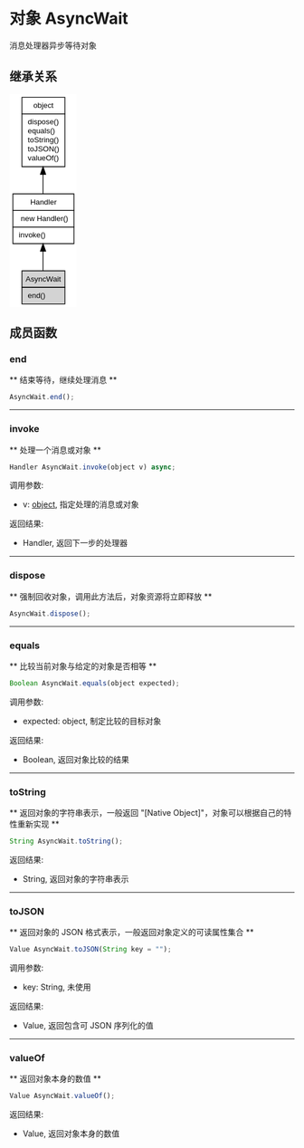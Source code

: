 # 对象 AsyncWait
消息处理器异步等待对象

## 继承关系
<div class="inherits"><svg width="89pt" height="282pt" viewBox="0.00 0.00 89.00 282.00" xmlns="http://www.w3.org/2000/svg" xmlns:xlink="http://www.w3.org/1999/xlink">
<g id="graph0" class="graph" transform="scale(1 1) rotate(0) translate(4 278)">
<title>%0</title>
<polygon fill="#ffffff" stroke="transparent" points="-4,4 -4,-278 85,-278 85,4 -4,4"/>
<!-- object -->
<g id="node1" class="node">
<title>object</title>
<g id="a_node1"><a xlink:href="object.md" xlink:title="object">
<polygon fill="#ffffff" stroke="transparent" points="12,-182 12,-274 69,-274 69,-182 12,-182"/>
<polygon fill="none" stroke="#000000" points="12.5,-252 12.5,-274 69.5,-274 69.5,-252 12.5,-252"/>
<text text-anchor="start" x="27.6625" y="-260" font-family="Helvetica,sans-Serif" font-size="10.00" fill="#000000">object</text>
<polygon fill="none" stroke="#000000" points="12.5,-182 12.5,-252 69.5,-252 69.5,-182 12.5,-182"/>
<text text-anchor="start" x="17.5" y="-238" font-family="Helvetica,sans-Serif" font-size="10.00" fill="#000000"> dispose()</text>
<text text-anchor="start" x="17.5" y="-226" font-family="Helvetica,sans-Serif" font-size="10.00" fill="#000000"> equals()</text>
<text text-anchor="start" x="17.5" y="-214" font-family="Helvetica,sans-Serif" font-size="10.00" fill="#000000"> toString()</text>
<text text-anchor="start" x="17.5" y="-202" font-family="Helvetica,sans-Serif" font-size="10.00" fill="#000000"> toJSON()</text>
<text text-anchor="start" x="17.5" y="-190" font-family="Helvetica,sans-Serif" font-size="10.00" fill="#000000"> valueOf()</text>
</a>
</g>
</g>
<!-- Handler -->
<g id="node2" class="node">
<title>Handler</title>
<g id="a_node2"><a xlink:href="Handler.md" xlink:title="Handler">
<polygon fill="#ffffff" stroke="transparent" points="0,-80 0,-146 81,-146 81,-80 0,-80"/>
<polygon fill="none" stroke="#000000" points=".5,-124 .5,-146 81.5,-146 81.5,-124 .5,-124"/>
<text text-anchor="start" x="23.4985" y="-132" font-family="Helvetica,sans-Serif" font-size="10.00" fill="#000000">Handler</text>
<polygon fill="none" stroke="#000000" points=".5,-102 .5,-124 81.5,-124 81.5,-102 .5,-102"/>
<text text-anchor="start" x="5.5" y="-110" font-family="Helvetica,sans-Serif" font-size="10.00" fill="#000000">  new Handler()</text>
<polygon fill="none" stroke="#000000" points=".5,-80 .5,-102 81.5,-102 81.5,-80 .5,-80"/>
<text text-anchor="start" x="5.5" y="-88" font-family="Helvetica,sans-Serif" font-size="10.00" fill="#000000"> invoke()</text>
</a>
</g>
</g>
<!-- object&#45;&gt;Handler -->
<g id="edge1" class="edge">
<title>object-&gt;Handler</title>
<path fill="none" stroke="#000000" d="M40.5,-171.6502C40.5,-162.8735 40.5,-154.0612 40.5,-146.0314"/>
<polygon fill="#000000" stroke="#000000" points="37.0001,-171.8877 40.5,-181.8877 44.0001,-171.8878 37.0001,-171.8877"/>
</g>
<!-- AsyncWait -->
<g id="node3" class="node">
<title>AsyncWait</title>
<g id="a_node3"><a xlink:title="AsyncWait">
<polygon fill="#d3d3d3" stroke="transparent" points="12,0 12,-44 69,-44 69,0 12,0"/>
<polygon fill="none" stroke="#000000" points="12.5,-22 12.5,-44 69.5,-44 69.5,-22 12.5,-22"/>
<text text-anchor="start" x="17.388" y="-30" font-family="Helvetica,sans-Serif" font-size="10.00" fill="#000000">AsyncWait</text>
<polygon fill="none" stroke="#000000" points="12.5,0 12.5,-22 69.5,-22 69.5,0 12.5,0"/>
<text text-anchor="start" x="17.5" y="-8" font-family="Helvetica,sans-Serif" font-size="10.00" fill="#000000"> end()</text>
</a>
</g>
</g>
<!-- Handler&#45;&gt;AsyncWait -->
<g id="edge2" class="edge">
<title>Handler-&gt;AsyncWait</title>
<path fill="none" stroke="#000000" d="M40.5,-69.6461C40.5,-60.8096 40.5,-51.865 40.5,-44.1493"/>
<polygon fill="#000000" stroke="#000000" points="37.0001,-69.8895 40.5,-79.8895 44.0001,-69.8895 37.0001,-69.8895"/>
</g>
</g>
</svg></div>

## 成员函数
        
### end
** 结束等待，继续处理消息 **

```JavaScript
AsyncWait.end();
```

--------------------------
### invoke
** 处理一个消息或对象 **

```JavaScript
Handler AsyncWait.invoke(object v) async;
```

调用参数:
* v: [object](object.md), 指定处理的消息或对象

返回结果:
* Handler, 返回下一步的处理器

--------------------------
### dispose
** 强制回收对象，调用此方法后，对象资源将立即释放 **

```JavaScript
AsyncWait.dispose();
```

--------------------------
### equals
** 比较当前对象与给定的对象是否相等 **

```JavaScript
Boolean AsyncWait.equals(object expected);
```

调用参数:
* expected: object, 制定比较的目标对象

返回结果:
* Boolean, 返回对象比较的结果

--------------------------
### toString
** 返回对象的字符串表示，一般返回 "[Native Object]"，对象可以根据自己的特性重新实现 **

```JavaScript
String AsyncWait.toString();
```

返回结果:
* String, 返回对象的字符串表示

--------------------------
### toJSON
** 返回对象的 JSON 格式表示，一般返回对象定义的可读属性集合 **

```JavaScript
Value AsyncWait.toJSON(String key = "");
```

调用参数:
* key: String, 未使用

返回结果:
* Value, 返回包含可 JSON 序列化的值

--------------------------
### valueOf
** 返回对象本身的数值 **

```JavaScript
Value AsyncWait.valueOf();
```

返回结果:
* Value, 返回对象本身的数值

